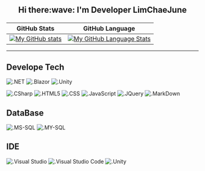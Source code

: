 <h2><p align="center">Hi there:wave:  I'm Developer LimChaeJune</p></h2>

| GitHub Stats | GitHub Language |
| --- | --- |
|[![My GitHub stats](https://github-readme-stats.vercel.app/api?username=LimChaeJune)](https://github.com/LimChaeJune) | [![My GitHub Language Stats](https://github-readme-stats.vercel.app/api/top-langs/?username=LimChaeJune&langs_count=5)](https://github.com/LimChaeJune)|      
---

Develope Tech
---
![.NET](https://img.shields.io/badge/.NET-5C2D91?style=for-the-badge&logo=.net&logoColor=white)
![.Blazor](https://img.shields.io/badge/Blazor-512BD4.svg?&style=for-the-badge&logo=Blazor&logoColor=#512BD4"/>)
![.Unity](https://img.shields.io/badge/Unity-000000?&style=for-the-badge&logo=Unity&logoColor=#000000)      

![.CSharp](	https://img.shields.io/badge/C%23-239120?style=for-the-badge&logo=c-sharp&logoColor=#239120)
![.HTML5](https://img.shields.io/badge/HTML-E34F26?style=for-the-badge&logo=html5&logoColor=#E34F26)
![.CSS](https://img.shields.io/badge/CSS-1572B6?&style=for-the-badge&logo=css3&logoColor=#1572B6)
![.JavaScript](https://img.shields.io/badge/JavaScript-F7DF1E?style=for-the-badge&logo=javascript&logoColor=black)
![.JQuery](https://img.shields.io/badge/jQuery-0769AD?style=for-the-badge&logo=jquery&logoColor=white)
![.MarkDown](https://img.shields.io/badge/MarkDown-000000?style=for-the-badge&logo=MarkDown&logoColor=#000000)

DataBase
---
![.MS-SQL](https://img.shields.io/badge/MSSQL-CC2927?&style=for-the-badge&logo=Microsoft-SQL-Server&logoColor=#CC2927)
![.MY-SQL](https://img.shields.io/badge/MySQL-00000F?style=for-the-badge&logo=mysql&logoColor=white)

IDE
---
![.Visual Studio](https://img.shields.io/badge/Visual%20Studio-5C2D91?&style=for-the-badge&logo=Visual%20Studio&logoColor=#5C2D91)
![.Visual Studio Code](https://img.shields.io/badge/Visual%20Studio%20Code-007ACC?&style=for-the-badge&logo=Visual-Studio-Code&logoColor=#007ACC)
![.Unity](https://img.shields.io/badge/Unity-000000?&style=for-the-badge&logo=Unity&logoColor=#000000)      


